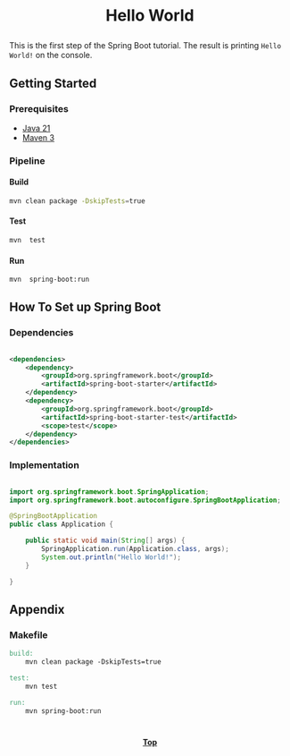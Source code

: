 # <p align="center">Hello World</p>

This is the first step of the Spring Boot tutorial. The result is printing `Hello World!` on the console.

## Getting Started

### Prerequisites

* [Java 21](https://www.oracle.com/java/technologies/downloads)
* [Maven 3](https://maven.apache.org/index.html)

### Pipeline

#### Build

```bash
mvn clean package -DskipTests=true
```

#### Test

```bash
mvn  test
```

#### Run

```bash
mvn  spring-boot:run
```

## How To Set up Spring Boot

### Dependencies

```xml

<dependencies>
    <dependency>
        <groupId>org.springframework.boot</groupId>
        <artifactId>spring-boot-starter</artifactId>
    </dependency>
    <dependency>
        <groupId>org.springframework.boot</groupId>
        <artifactId>spring-boot-starter-test</artifactId>
        <scope>test</scope>
    </dependency>
</dependencies>

```

### Implementation

```java

import org.springframework.boot.SpringApplication;
import org.springframework.boot.autoconfigure.SpringBootApplication;

@SpringBootApplication
public class Application {

    public static void main(String[] args) {
        SpringApplication.run(Application.class, args);
        System.out.println("Hello World!");
    }

}

```

## Appendix

### Makefile

```makefile
build:
	mvn clean package -DskipTests=true

test:
	mvn test

run:
	mvn spring-boot:run
```

#

**<p align="center">[Top](#hello-world)</p>**
